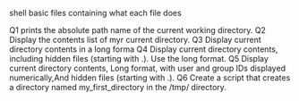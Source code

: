 shell basic files containing what each file does

 Q1 prints the absolute path name of the current working directory.
 Q2 Display the contents list of myr current directory.
 Q3 Display current directory contents in a long forma
 Q4 Display current directory contents, including hidden files (starting with .). Use the long format.
 Q5 Display current directory contents, Long format, with user and group IDs displayed numerically,And hidden files (starting with .).
 Q6 Create a script that creates a directory named my_first_directory in the /tmp/ directory.
